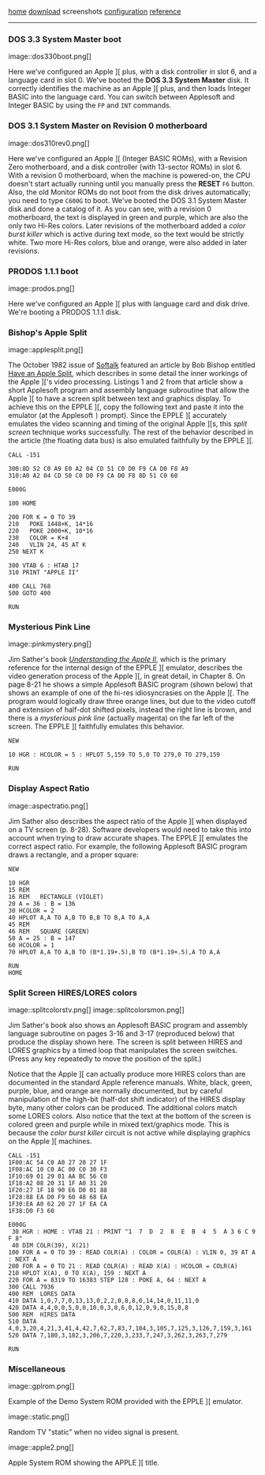 [home](index.md)
[download](https://github.com/cmosher01/Epple-II/releases/latest)
screenshots
[configuration](configuration.md)
[reference](usermanual.md)

---



### DOS 3.3 System Master boot

image::dos330boot.png[]

Here we've configured an Apple \]\[ plus, with a disk
controller in slot 6, and a language card in slot 0.
We've booted the **DOS 3.3 System Master** disk. It correctly
identifies the machine as an Apple \]\[ plus, and then
loads Integer BASIC into the language card. You can switch
between Applesoft and Integer BASIC by using the `FP` and
`INT` commands.



### DOS 3.1 System Master on Revision 0 motherboard

image::dos310rev0.png[]

Here we've configured an Apple \]\[ (Integer BASIC ROMs),
with a Revision Zero motherboard, and a disk
controller (with 13-sector ROMs) in slot 6. With a
revision 0 motherboard, when the machine is powered-on,
the CPU doesn't start actually running until you
manually press the **RESET** `F6` button. Also, the old Monitor
ROMs do not boot from the disk drives automatically;
you need to type `C600G` to boot.
We've booted the DOS 3.1 System Master disk and done a
catalog of it. As you can see, with a revision 0 motherboard,
the text is displayed in green and purple, which are also the
only two Hi-Res colors. Later revisions
of the motherboard added a *color burst killer* which is
active during text mode, so the text would be strictly white.
Two more Hi-Res colors, blue and orange, were also added in
later revisions.



### PRODOS 1.1.1 boot

image::prodos.png[]

Here we've configured an Apple \]\[ plus with language card
and disk drive. We're booting a PRODOS 1.1.1 disk.



### Bishop's Apple Split

image::applesplit.png[]

The October 1982 issue of [Softalk](http://en.wikipedia.org/wiki/Softalk)
featured an article by Bob Bishop entitled
[Have an Apple Split](http://rich12345.tripod.com/aiivideo/softalk.html), which describes
in some detail the inner workings of the Apple \]\['s video processing. Listings 1 and 2 from that
article show a short Applesoft program and assembly language subroutine that allow the Apple \]\[
to have a screen split between text and graphics display. To achieve this on the EPPLE \]\[,
copy the following text and paste it into the emulator (at the Applesoft `]` prompt). Since the
EPPLE \]\[ accurately emulates the video scanning and timing of the original Apple \]\[s, this
*split screen* technique works successfully.
The rest of the behavior described in the article (the floating data bus) is also emulated
faithfully by the EPPLE \]\[.

``` visualbasic
CALL -151

300:8D 52 C0 A9 E0 A2 04 CD 51 C0 D0 F9 CA D0 F8 A9
310:A0 A2 04 CD 50 C0 D0 F9 CA D0 F8 8D 51 C0 60

E000G

100 HOME

200 FOR K = 0 TO 39
210   POKE 1448+K, 14*16
220   POKE 2000+K, 10*16
230   COLOR = K+4
240   VLIN 24, 45 AT K
250 NEXT K

300 VTAB 6 : HTAB 17
310 PRINT "APPLE II"

400 CALL 768
500 GOTO 400

RUN
```



### Mysterious Pink Line

image::pinkmystery.png[]

Jim Sather's book
[*Understanding the Apple II*](https://archive.org/details/understanding_the_apple_ii/),
which is the primary
reference for the internal design of the EPPLE \]\[ emulator, describes the video
generation process of the Apple \]\[, in great detail, in Chapter 8.
On page 8-21 he shows a simple Applesoft BASIC program (shown below)
that shows an example of one of the hi-res idiosyncrasies on the Apple \]\[.
The program would logically draw three orange lines, but due to the
video cutoff and extension of half-dot shifted pixels, instead the right
line is brown, and there is a *mysterious pink line* (actually magenta)
on the far left of the screen. The EPPLE \]\[ faithfully emulates this behavior.

``` visualbasic
NEW

10 HGR : HCOLOR = 5 : HPLOT 5,159 TO 5,0 TO 279,0 TO 279,159

RUN
```



### Display Aspect Ratio

image::aspectratio.png[]

Jim Sather also describes the aspect ratio of the Apple \]\[ when
displayed on a TV screen (p. 8-28). Software developers would need
to take this into account when trying to draw accurate shapes.
The EPPLE \]\[ emulates the correct aspect ratio.
For example, the following Applesoft BASIC program draws a
rectangle, and a proper square:

``` visualbasic
NEW

10 HGR
15 REM
16 REM   RECTANGLE (VIOLET)
20 A = 36 : B = 136
30 HCOLOR = 2
40 HPLOT A,A TO A,B TO B,B TO B,A TO A,A
45 REM
46 REM   SQUARE (GREEN)
50 A = 25 : B = 147
60 HCOLOR = 1
70 HPLOT A,A TO A,B TO (B*1.19+.5),B TO (B*1.19+.5),A TO A,A

RUN
HOME
```



### Split Screen HIRES/LORES colors

image::splitcolorstv.png[]
image::splitcolorsmon.png[]

Jim Sather's book also shows an Applesoft BASIC
program and assembly language subroutine on pages 3-16 and 3-17 (reproduced
below) that produce the display shown here. The screen is split between HIRES
and LORES graphics by a timed loop that manipulates the screen switches.
(Press any key repeatedly to move the position of the split.)

Notice that the Apple \]\[ can actually produce more HIRES colors than are
documented in the standard Apple reference manuals. White, black, green,
purple, blue, and orange are normally documented, but by careful manipulation
of the high-bit (half-dot shift indicator) of the HIRES display byte, many
other colors can be produced. The additional colors match some LORES colors.
Also notice that the text at the bottom of the screen is colored green and
purple while in mixed text/graphics mode. This is because the *color
burst killer* circuit is not active while displaying graphics on the
Apple \]\[ machines.

``` visualbasic
CALL -151
1F00:AC 54 C0 A0 27 20 27 1F
1F08:AC 10 C0 AC 00 C0 30 F3
1F10:69 01 29 01 AA BC 56 C0
1F18:A2 08 20 31 1F A0 31 20
1F20:27 1F 18 90 E6 D0 01 88
1F28:88 EA D0 F9 60 48 68 EA
1F30:EA A0 62 20 27 1F EA CA
1F38:D0 F3 60

E000G
 30 HGR : HOME : VTAB 21 : PRINT "1  7  D  2  8  E  B  4  5  A 3 6 C 9 F 8"
 40 DIM COLR(39), X(21)
100 FOR A = 0 TO 39 : READ COLR(A) : COLOR = COLR(A) : VLIN 0, 39 AT A : NEXT A
200 FOR A = 0 TO 21 : READ COLR(A) : READ X(A) : HCOLOR = COLR(A)
210 HPLOT X(A), 0 TO X(A), 159 : NEXT A
220 FOR A = 8319 TO 16383 STEP 128 : POKE A, 64 : NEXT A
300 CALL 7936
400 REM  LORES DATA
410 DATA 1,0,7,7,0,13,13,0,2,2,0,8,8,0,14,14,0,11,11,0
420 DATA 4,4,0,0,5,0,0,10,0,3,0,6,0,12,0,9,0,15,0,8
500 REM  HIRES DATA
510 DATA 4,0,3,20,4,21,3,41,4,42,7,62,7,83,7,104,3,105,7,125,3,126,7,159,3,161
520 DATA 7,180,3,182,3,206,7,220,3,233,7,247,3,262,3,263,7,279

RUN
```



### Miscellaneous

image::gplrom.png[]

Example of the Demo System ROM provided with the EPPLE \]\[ emulator.

image::static.png[]

Random TV "static" when no video signal is present.

image::apple2.png[]

Apple System ROM showing the APPLE \]\[ title.
